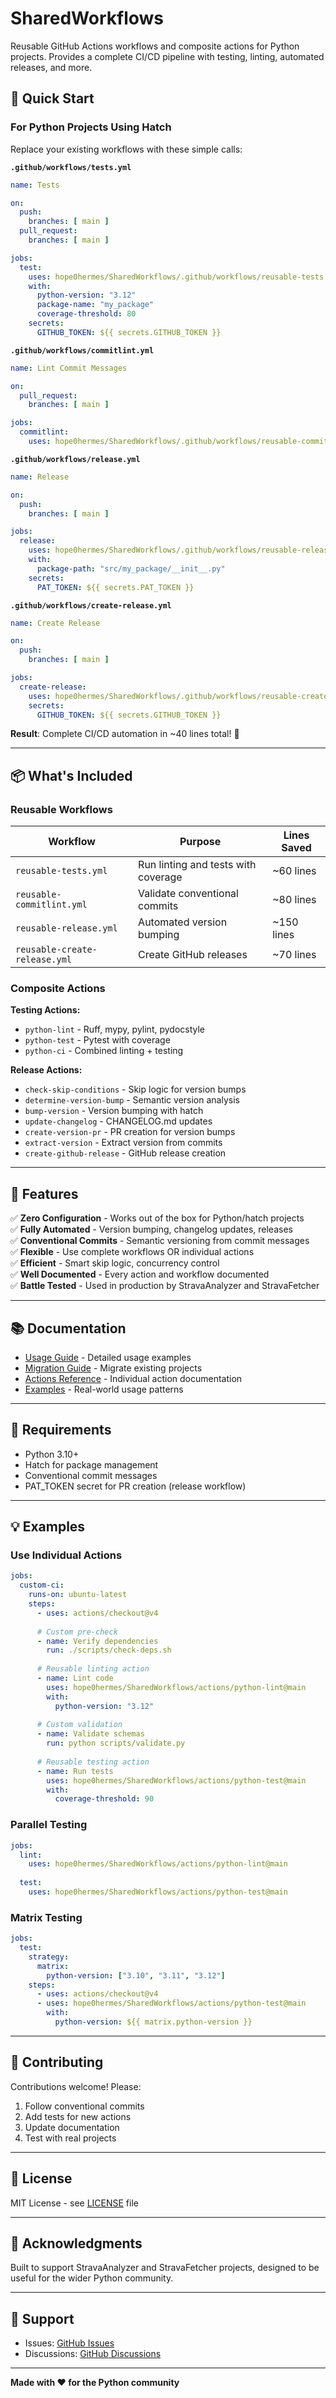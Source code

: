 # SharedWorkflows

Reusable GitHub Actions workflows and composite actions for Python projects. Provides a complete CI/CD pipeline with testing, linting, automated releases, and more.

## 🚀 Quick Start

### For Python Projects Using Hatch

Replace your existing workflows with these simple calls:

**`.github/workflows/tests.yml`**
```yaml
name: Tests

on:
  push:
    branches: [ main ]
  pull_request:
    branches: [ main ]

jobs:
  test:
    uses: hope0hermes/SharedWorkflows/.github/workflows/reusable-tests.yml@main
    with:
      python-version: "3.12"
      package-name: "my_package"
      coverage-threshold: 80
    secrets:
      GITHUB_TOKEN: ${{ secrets.GITHUB_TOKEN }}
```

**`.github/workflows/commitlint.yml`**
```yaml
name: Lint Commit Messages

on:
  pull_request:
    branches: [ main ]

jobs:
  commitlint:
    uses: hope0hermes/SharedWorkflows/.github/workflows/reusable-commitlint.yml@main
```

**`.github/workflows/release.yml`**
```yaml
name: Release

on:
  push:
    branches: [ main ]

jobs:
  release:
    uses: hope0hermes/SharedWorkflows/.github/workflows/reusable-release.yml@main
    with:
      package-path: "src/my_package/__init__.py"
    secrets:
      PAT_TOKEN: ${{ secrets.PAT_TOKEN }}
```

**`.github/workflows/create-release.yml`**
```yaml
name: Create Release

on:
  push:
    branches: [ main ]

jobs:
  create-release:
    uses: hope0hermes/SharedWorkflows/.github/workflows/reusable-create-release.yml@main
    secrets:
      GITHUB_TOKEN: ${{ secrets.GITHUB_TOKEN }}
```

**Result**: Complete CI/CD automation in ~40 lines total! 🎉

---

## 📦 What's Included

### Reusable Workflows

| Workflow | Purpose | Lines Saved |
|----------|---------|-------------|
| `reusable-tests.yml` | Run linting and tests with coverage | ~60 lines |
| `reusable-commitlint.yml` | Validate conventional commits | ~80 lines |
| `reusable-release.yml` | Automated version bumping | ~150 lines |
| `reusable-create-release.yml` | Create GitHub releases | ~70 lines |

### Composite Actions

**Testing Actions:**
- `python-lint` - Ruff, mypy, pylint, pydocstyle
- `python-test` - Pytest with coverage
- `python-ci` - Combined linting + testing

**Release Actions:**
- `check-skip-conditions` - Skip logic for version bumps
- `determine-version-bump` - Semantic version analysis
- `bump-version` - Version bumping with hatch
- `update-changelog` - CHANGELOG.md updates
- `create-version-pr` - PR creation for version bumps
- `extract-version` - Extract version from commits
- `create-github-release` - GitHub release creation

---

## 🎯 Features

✅ **Zero Configuration** - Works out of the box for Python/hatch projects  
✅ **Fully Automated** - Version bumping, changelog updates, releases  
✅ **Conventional Commits** - Semantic versioning from commit messages  
✅ **Flexible** - Use complete workflows OR individual actions  
✅ **Efficient** - Smart skip logic, concurrency control  
✅ **Well Documented** - Every action and workflow documented  
✅ **Battle Tested** - Used in production by StravaAnalyzer and StravaFetcher  

---

## 📚 Documentation

- [Usage Guide](docs/USAGE.md) - Detailed usage examples
- [Migration Guide](docs/MIGRATION.md) - Migrate existing projects
- [Actions Reference](docs/ACTIONS.md) - Individual action documentation
- [Examples](docs/EXAMPLES.md) - Real-world usage patterns

---

## 🔧 Requirements

- Python 3.10+
- Hatch for package management
- Conventional commit messages
- PAT_TOKEN secret for PR creation (release workflow)

---

## 💡 Examples

### Use Individual Actions

```yaml
jobs:
  custom-ci:
    runs-on: ubuntu-latest
    steps:
      - uses: actions/checkout@v4
      
      # Custom pre-check
      - name: Verify dependencies
        run: ./scripts/check-deps.sh
      
      # Reusable linting action
      - name: Lint code
        uses: hope0hermes/SharedWorkflows/actions/python-lint@main
        with:
          python-version: "3.12"
      
      # Custom validation
      - name: Validate schemas
        run: python scripts/validate.py
      
      # Reusable testing action
      - name: Run tests
        uses: hope0hermes/SharedWorkflows/actions/python-test@main
        with:
          coverage-threshold: 90
```

### Parallel Testing

```yaml
jobs:
  lint:
    uses: hope0hermes/SharedWorkflows/actions/python-lint@main
  
  test:
    uses: hope0hermes/SharedWorkflows/actions/python-test@main
```

### Matrix Testing

```yaml
jobs:
  test:
    strategy:
      matrix:
        python-version: ["3.10", "3.11", "3.12"]
    steps:
      - uses: actions/checkout@v4
      - uses: hope0hermes/SharedWorkflows/actions/python-test@main
        with:
          python-version: ${{ matrix.python-version }}
```

---

## 🤝 Contributing

Contributions welcome! Please:
1. Follow conventional commits
2. Add tests for new actions
3. Update documentation
4. Test with real projects

---

## 📄 License

MIT License - see [LICENSE](LICENSE) file

---

## 🙏 Acknowledgments

Built to support StravaAnalyzer and StravaFetcher projects, designed to be useful for the wider Python community.

---

## 📮 Support

- Issues: [GitHub Issues](https://github.com/hope0hermes/SharedWorkflows/issues)
- Discussions: [GitHub Discussions](https://github.com/hope0hermes/SharedWorkflows/discussions)

---

**Made with ❤️ for the Python community**
